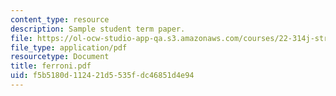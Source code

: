 ```yaml
---
content_type: resource
description: Sample student term paper.
file: https://ol-ocw-studio-app-qa.s3.amazonaws.com/courses/22-314j-structural-mechanics-in-nuclear-power-technology-fall-2006/f5b5180d112421d5535fdc46851d4e94_ferroni.pdf
file_type: application/pdf
resourcetype: Document
title: ferroni.pdf
uid: f5b5180d-1124-21d5-535f-dc46851d4e94
---
```

